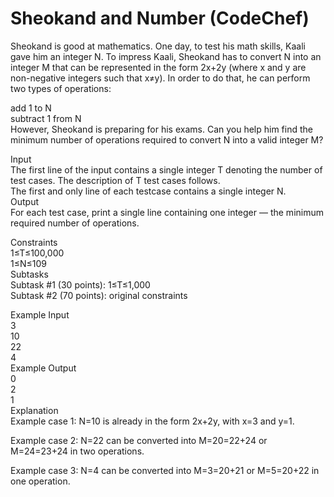 # Sheokand and Number (CodeChef)
Sheokand is good at mathematics. One day, to test his math skills, Kaali gave him an integer N. To impress Kaali, Sheokand has to convert N into an integer M that can be represented in the form 2x+2y (where x and y are non-negative integers such that x≠y). In order to do that, he can perform two types of operations:<br>

add 1 to N<br>
subtract 1 from N<br>
However, Sheokand is preparing for his exams. Can you help him find the minimum number of operations required to convert N into a valid integer M?<br>

Input<br>
The first line of the input contains a single integer T denoting the number of test cases. The description of T test cases follows.<br>
The first and only line of each testcase contains a single integer N.<br>
Output<br>
For each test case, print a single line containing one integer — the minimum required number of operations.<br>

Constraints<br>
1≤T≤100,000<br>
1≤N≤109<br>
Subtasks<br>
Subtask #1 (30 points): 1≤T≤1,000<br>
Subtask #2 (70 points): original constraints<br>

Example Input<br>
3<br>
10<br>
22<br>
4<br>
Example Output<br>
0<br>
2<br>
1<br>
Explanation<br>
Example case 1: N=10 is already in the form 2x+2y, with x=3 and y=1.<br>

Example case 2: N=22 can be converted into M=20=22+24 or M=24=23+24 in two operations.<br>

Example case 3: N=4 can be converted into M=3=20+21 or M=5=20+22 in one operation.<br>

